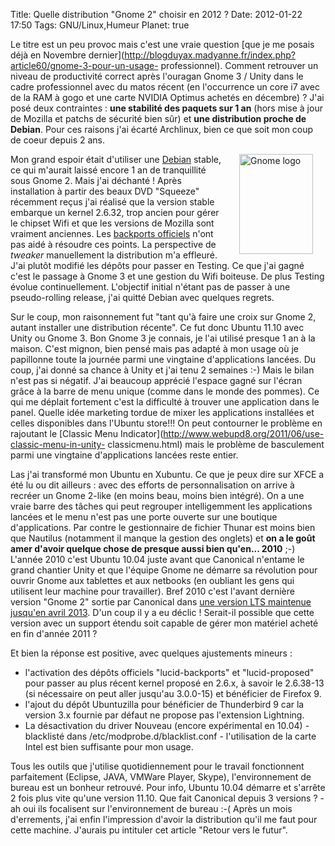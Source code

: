 Title: Quelle distribution "Gnome 2" choisir en 2012 ?
Date: 2012-01-22 17:50
Tags: GNU/Linux,Humeur
Planet: true


Le titre est un peu provoc mais c'est une vraie question [que je me posais
déjà en Novembre
dernier](http://blogduyax.madyanne.fr/index.php?article60/gnome-3-pour-un-usage-
professionnel). Comment retrouver un niveau de productivité correct après
l'ouragan Gnome 3 / Unity dans le cadre professionnel avec du matos récent (en
l'occurrence un core i7 avec de la RAM à gogo et une carte NVIDIA Optimus
achetés en décembre) ? J'ai posé deux contraintes : **une stabilité des
paquets sur 1 an** (hors mise à jour de Mozilla et patchs de sécurité bien
sûr) et **une distribution proche de Debian**. Pour ces raisons j'ai écarté
Archlinux, bien ce que soit mon coup de coeur depuis 2 ans.

 <img xmlns="http://www.w3.org/1999/xhtml" src="images/06x/gnome-
logo.png" alt="Gnome logo" title="Gnome logo" style="margin: 0px 20px; float:
right; width: 118px; height: 160px;" checked="true" align="right" /> Mon grand
espoir était d'utiliser une [Debian](http://www.debian.org/) stable, ce qui
m'aurait laissé encore 1 an de tranquillité sous Gnome 2. Mais j'ai déchanté
! Après installation à partir des beaux DVD "Squeeze" récemment reçus j'ai
réalisé que la version stable embarque un kernel 2.6.32, trop ancien pour
gérer le chipset Wifi et que les versions de Mozilla sont vraiment anciennes.
Les [backports officiels](http://backports-master.debian.org/) n'ont pas aidé
à résoudre ces points. La perspective de *tweaker* manuellement la
distribution m'a effleuré. J'ai plutôt modifié les dépôts pour passer en
Testing. Ce que j'ai gagné c'est le passage à Gnome 3 et une gestion du Wifi
boiteuse. De plus Testing évolue continuellement. L'objectif initial n'étant
pas de passer à une pseudo-rolling release, j'ai quitté Debian avec quelques
regrets.

Sur le coup, mon raisonnement fut "tant qu'à faire une croix sur Gnome 2,
autant installer une distribution récente". Ce fut donc Ubuntu 11.10 avec Unity
ou Gnome 3. Bon Gnome 3 je connais, je l'ai utilisé presque 1 an à la maison.
C'est mignon, bien pensé mais pas adapté à mon usage où je papillonne toute
la journée parmi une vingtaine d'applications lancées. Du coup, j'ai donné sa
chance à Unity et j'ai tenu 2 semaines :-) Mais le bilan n'est pas si négatif.
J'ai beaucoup apprécié l'espace gagné sur l'écran grâce à la barre de menu
unique (comme dans le monde des pommes). Ce qui me déplait fortement c'est la
difficulté à trouver une application dans le panel. Quelle idée marketing
tordue de mixer les applications installées et celles disponibles dans l'Ubuntu
store!!! On peut contourner le problème en rajoutant le [Classic Menu
Indicator](http://www.webupd8.org/2011/06/use-classic-menu-in-unity-
classicmenu.html) mais le problème de basculement parmi une vingtaine
d'applications lancées reste entier.

Las j'ai transformé mon Ubuntu en Xubuntu. Ce que je peux dire sur XFCE a été
lu ou dit ailleurs : avec des efforts de personnalisation on arrive à recréer
un Gnome 2-like (en moins beau, moins bien intégré). On a une vraie barre des
tâches qui peut regrouper intelligemment les applications lancées et le menu
n'est pas une porte ouverte sur une boutique d'applications. Par contre le
gestionnaire de fichier Thunar est moins bien que Nautilus (notamment il manque
la gestion des onglets) et **on a le goût amer d'avoir quelque chose de presque
aussi bien qu'en... 2010** ;-) L'année 2010 c'est Ubuntu 10.04 juste avant que
Canonical n'entame le grand chantier Unity et que l'équipe Gnome ne démarre sa
révolution pour ouvrir Gnome aux tablettes et aux netbooks (en oubliant les
gens qui utilisent leur machine pour travailler). Bref 2010 c'est l'avant
dernière version "Gnome 2" sortie par Canonical dans [une version LTS maintenue
jusqu'en avril 2013](http://doc.ubuntu-fr.org/lucid). D'un coup il y a eu
déclic ! Serait-il possible que cette version avec un support étendu soit
capable de gérer mon matériel acheté en fin d'année 2011 ?

Et bien la réponse est positive, avec quelques ajustements mineurs :



*    l'activation des dépôts officiels "lucid-backports" et "lucid-proposed" pour
passer au plus récent kernel proposé en 2.6.x, à savoir le 2.6.38-13 (si
nécessaire on peut aller jusqu'au 3.0.0-15) et bénéficier de Firefox 9.
*    l'ajout du dépôt Ubuntuzilla pour bénéficier de Thunderbird 9 car la version
3.x fournie par défaut ne propose pas l'extension Lightning.
*    La désactivation du driver Nouveau (encore expérimental en 10.04) -
blacklisté dans /etc/modprobe.d/blacklist.conf - l'utilisation de la carte
Intel est bien suffisante pour mon usage.

Tous les outils que j'utilise quotidiennement pour le travail fonctionnent
parfaitement (Eclipse, JAVA, VMWare Player, Skype), l'environnement de bureau
est un bonheur retrouvé. Pour info, Ubuntu 10.04 démarre et s'arrête 2 fois
plus vite qu'une version 11.10. Que fait Canonical depuis 3 versions ? - ah oui
ils focalisent sur l'environnement de bureau :-( Après un mois d'errements,
j'ai enfin l'impression d'avoir la distribution qu'il me faut pour cette
machine. J'aurais pu intituler cet article "Retour vers le futur".


